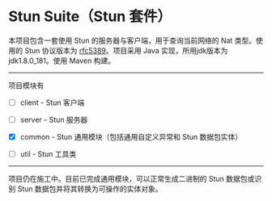 # Stun Suite（Stun 套件）
本项目包含一套使用 Stun 的服务器与客户端，用于查询当前网络的 Nat 类型。使用的 Stun 协议版本为 [rfc5389](https://tools.ietf.org/html/rfc5389)。项目采用 Java 实现，所用jdk版本为 jdk1.8.0_181。使用 Maven 构建。

------
项目模块有

- [ ] client \- Stun 客户端

- [ ] server \- Stun 服务器

- [x] common \- Stun 通用模块（包括通用自定义异常和 Stun 数据包实体）

- [ ] util \- Stun 工具类

------
项目仍在施工中。目前已完成通用模块，可以正常生成二进制的 Stun 数据包或识别 Stun 数据包并将其转换为可操作的实体对象。
